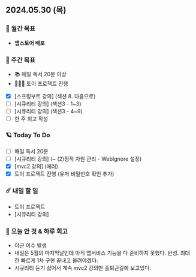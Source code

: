 ## 2024.05.30 (목)

### 🚀 월간 목표

- **앱스토어 배포**
  <br/>

### 💫 주간 목표

- 📚 매일 독서 20분 이상
- 🦹🏻‍♀️ 토이 프로젝트 진행
- [x] [스프링부트 강의] (섹션 8. 다음으로)
- [ ] [시큐리티 강의] (섹션3 - 1~3)
- [ ] [시큐리티 강의] (섹션3 - 4~9)
- [ ] 한 주 회고 작성
  <br/>

### 🪐 Today To Do

- [ ] 매일 독서 20분
- [ ] [시큐리티 강의] (~ (2)정적 자원 관리 - WebIgnore 설정)
- [x] [mvc2 강의] (에러)
- [x] 토이 프로젝트 진행 (유저 비밀번호 확인 추가)
  <br/>

### ☄️ 내일 할 일

- 토이 프로젝트
- [시큐리티 강의]
  <br/>

### 👾 오늘 안 것 & 하루 회고

- 야근 이슈 발생
- 내일은 5월의 마지막날인데 아직 앱서비스 기능을 다 준비하지 못했다. 반성. 최대한 빠르게 1차 구현 끝내고 올려야겠다.
- 시큐리티 듣기 싫어서 계속 mvc2 강의만 출퇴근길에 보고있다.